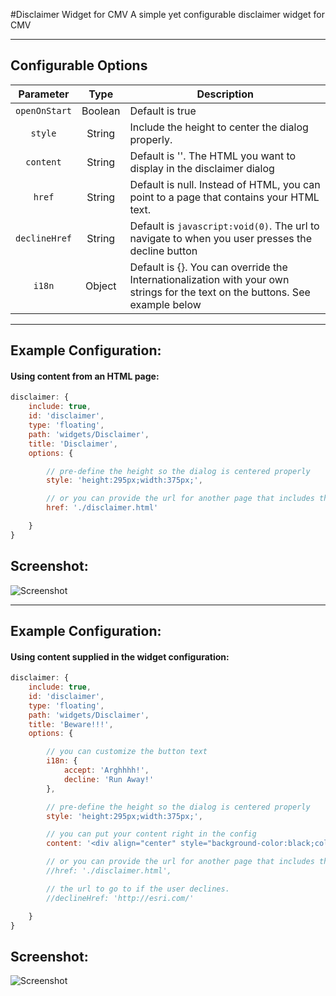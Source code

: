 #Disclaimer Widget for CMV
A simple yet configurable disclaimer widget for CMV

---
## Configurable Options

| Parameter | Type | Description |
| :----: | :--: | ----------- |
| `openOnStart` | Boolean | Default is true |
| `style` | String | Include the height to center the dialog properly. |
| `content` | String | Default is ''. The HTML you want to display in the disclaimer dialog |
| `href` | String | Default is null. Instead of HTML, you can point to a page that contains your HTML text. |
| `declineHref` | String | Default is `javascript:void(0)`. The url to navigate to when you user presses the decline button|
| `i18n` | Object | Default is {}. You can override the Internationalization with your own strings for the text on the buttons. See example below |


---
## Example Configuration:
#### Using content from an HTML page:
``` javascript
disclaimer: {
    include: true,
    id: 'disclaimer',
    type: 'floating',
    path: 'widgets/Disclaimer',
    title: 'Disclaimer',
    options: {

        // pre-define the height so the dialog is centered properly
        style: 'height:295px;width:375px;',

        // or you can provide the url for another page that includes the content
        href: './disclaimer.html'

    }
}
```

## Screenshot:
![Screenshot](//tmcgee.github.io/cmv-widgets/images/disclaimer1.jpg)


---
## Example Configuration:
#### Using content supplied in the widget configuration:
``` javascript
disclaimer: {
    include: true,
    id: 'disclaimer',
    type: 'floating',
    path: 'widgets/Disclaimer',
    title: 'Beware!!!',
    options: {

        // you can customize the button text
        i18n: {
            accept: 'Arghhhh!',
            decline: 'Run Away!'
        },

        // pre-define the height so the dialog is centered properly
        style: 'height:295px;width:375px;',

        // you can put your content right in the config
        content: '<div align="center" style="background-color:black;color:white;font-size:18px;padding:25px;">Abandon all hope, ye who enter here...<br/><img src="http://fc06.deviantart.net/fs5/i/2004/313/2/5/Captain_Jolly_Roger_by_ramiusraven.jpg" style="width:160px;margin-top:25px;" /></div>'

        // or you can provide the url for another page that includes the content
        //href: './disclaimer.html',

        // the url to go to if the user declines.
        //declineHref: 'http://esri.com/'

    }
}
```

## Screenshot:
![Screenshot](//tmcgee.github.io/cmv-widgets/images/disclaimer2.jpg)
